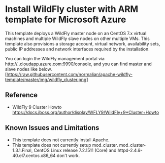 # Install WildFly cluster with ARM template for Microsoft Azure 
This template deploys a WildFly master node on an CentOS 7.x virtual machines and multiple WildFly slave nodes on other multiple VMs. This template also provisions a storage account, virtual network, availability sets, public IP addresses and network interfaces required by the installation.

You can login the WildFly management portal via http://<your dns name>.<your location>.cloudapp.azure.com:9990/console, and you can find master and slave nodes like below.
[https://raw.githubusercontent.com/normalian/apache-wildfly-template/master/img/wildfly_cluster.png]

## Reference
- WildFly 9 Cluster Howto https://docs.jboss.org/author/display/WFLY9/WildFly+9+Cluster+Howto

## Known Issues and Limitations

- This template does not currently install Apache.
- This template does not currently setup mod_cluster. mod_cluster-1.3.1.Final, CentOS Linux release 7.2.1511 (Core) and httpd-2.4.6-40.el7.centos.x86_64 don't work.
